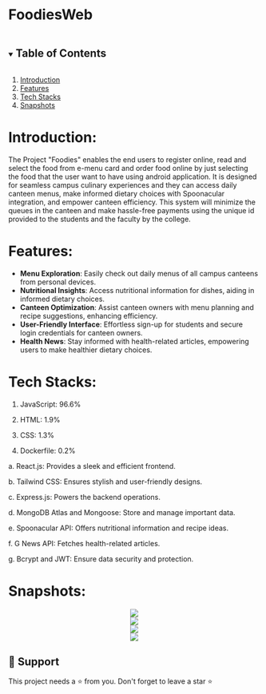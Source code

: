 # FoodiesWeb
<!-- TABLE OF CONTENTS -->

<details open="open">
  <summary><h2 style="display: inline-block">Table of Contents</h2></summary>
  <ol>
    <li>
      <a href="#1 Introduction">Introduction</a>
    </li>
    <li>
      <a href="#2 Features">Features</a>
    </li>
    <li>
      <a href="#3 Tech Stacks">Tech Stacks</a>
    </li>
    <li>
      <a href="#4 Snapshots">Snapshots</a>
    </li>
  </ol>
</details>

# <a name="1 Introduction">Introduction:</a>

The Project "Foodies" enables the end users to register online, read and select the food from e-menu card and order food online by just selecting the food that the user want to have using android application. It is designed for seamless campus culinary experiences and they can access daily canteen menus, make informed dietary choices with Spoonacular integration, and empower canteen efficiency. This system will minimize the queues in the canteen and make hassle-free payments using the unique id provided to the students and the faculty by the college.

# <a name="2 Features">Features:</a>

- **Menu Exploration**: Easily check out daily menus of all campus canteens from personal devices.
- **Nutritional Insights**: Access nutritional information for dishes, aiding in informed dietary choices.
- **Canteen Optimization**: Assist canteen owners with menu planning and recipe suggestions, enhancing efficiency.
- **User-Friendly Interface**: Effortless sign-up for students and secure login credentials for canteen owners.
- **Health News**: Stay informed with health-related articles, empowering users to make healthier dietary choices.

# <a name="3 Tech Stacks">Tech Stacks:</a>

1. JavaScript: 96.6%

2. HTML: 1.9%

3. CSS: 1.3%

4. Dockerfile: 0.2%

a.  React.js: Provides a sleek and efficient frontend.

b. Tailwind CSS: Ensures stylish and user-friendly designs.

c. Express.js: Powers the backend operations.

d. MongoDB Atlas and Mongoose: Store and manage important data.

e. Spoonacular API: Offers nutritional information and recipe ideas.

f. G News API: Fetches health-related articles.

g. Bcrypt and JWT: Ensure data security and protection.

# <a name="4 Snapshots">Snapshots:</a>

<center><img src="https://miro.medium.com/v2/resize:fit:1400/format:webp/1*vn4AvYCeRN9vMVIdXdzVzw.png" /></center>
<center><img src="https://miro.medium.com/v2/resize:fit:1100/format:webp/1*VGix7E14mgXVRmiLUK3N5g.png" /></center>
<center><img src="https://miro.medium.com/v2/resize:fit:750/format:webp/1*b0oBt2sZFrnVshyIh58G2Q.png" /></center>
<center><img src="https://miro.medium.com/v2/resize:fit:1100/format:webp/1*AinzzVn6uc2MpB9nIDEfHA.png" /></center>


## 🙏 Support

This project needs a ⭐️ from you. Don't forget to leave a star ⭐️
